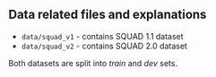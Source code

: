 ## Data related files and explanations

* `data/squad_v1` - contains SQUAD 1.1 dataset
* `data/squad_v2` - contains SQUAD 2.0 dataset

Both datasets are split into *train* and *dev* sets.